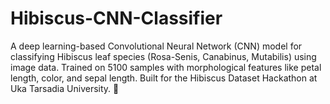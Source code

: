 # Hibiscus-CNN-Classifier
A deep learning-based Convolutional Neural Network (CNN) model for classifying Hibiscus leaf species (Rosa-Senis, Canabinus, Mutabilis) using image data. Trained on 5100 samples with morphological features like petal length, color, and sepal length. Built for the Hibiscus Dataset Hackathon at Uka Tarsadia University. 🚀
